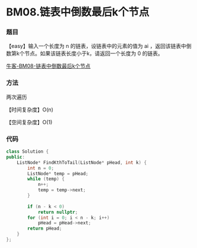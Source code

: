 # BM08.链表中倒数最后k个节点

### 题目

【easy】输入一个长度为 n 的链表，设链表中的元素的值为 ai ，返回该链表中倒数第k个节点。如果该链表长度小于k，请返回一个长度为 0 的链表。

[牛客-BM08-链表中倒数最后k个节点](https://www.nowcoder.com/practice/886370fe658f41b498d40fb34ae76ff9?tpId=295&tqId=1377477&ru=/exam/oj&qru=/ta/format-top101/question-ranking&sourceUrl=%2Fexam%2Foj%3Fpage%3D1%26tab%3D%25E7%25AE%2597%25E6%25B3%2595%25E7%25AF%2587%26topicId%3D295)

### 方法

两次遍历

【时间复杂度】O(n)

【空间复杂度】O(1)

### 代码

```cpp
class Solution {
public:
    ListNode* FindKthToTail(ListNode* pHead, int k) {
        int n = 0;
        ListNode* temp = pHead;
        while (temp) {
            n++;
            temp = temp->next;
        }
        
        if (n - k < 0) 
            return nullptr;
        for (int i = 0; i < n - k; i++)
            pHead = pHead->next;
        return pHead;
    }
};
```

